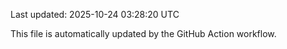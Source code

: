 Last updated: 2025-10-24 03:28:20 UTC

This file is automatically updated by the GitHub Action workflow.
